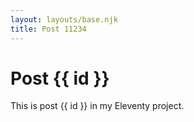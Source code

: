 ```yaml
---
layout: layouts/base.njk
title: Post 11234
---
```


# Post {{ id }}

This is post {{ id }} in my Eleventy project.
